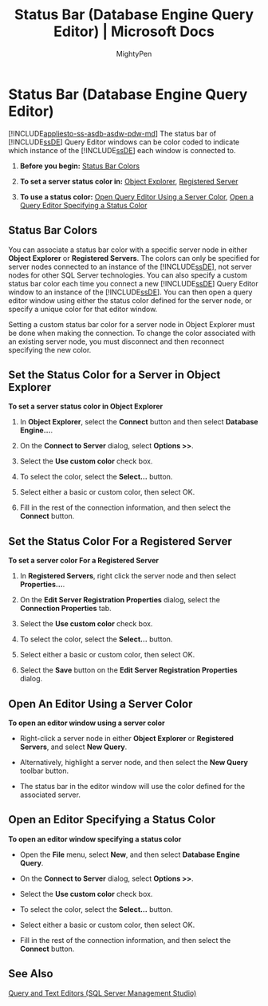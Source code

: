 ﻿---
title: "Status Bar (Database Engine Query Editor) | Microsoft Docs"
ms.custom: ""
ms.date: "03/01/2017"
ms.prod: "sql"
ms.prod_service: "sql-tools"
ms.service: ""
ms.technology: ssms
ms.reviewer: ""
ms.suite: "sql"
ms.technology: 
  - "database-engine"
ms.tgt_pltfrm: ""
ms.topic: conceptual
ms.assetid: e7f2d6f4-bb94-4cf5-a096-c34397e679af
caps.latest.revision: 7
author: "MightyPen"
ms.author: "genemi"
manager: "craigg"
monikerRange: ">= aps-pdw-2016 || = azuresqldb-current || = azure-sqldw-latest || >= sql-server-2016 || = sqlallproducts-allversions"
---
# Status Bar (Database Engine Query Editor)
[!INCLUDE[appliesto-ss-asdb-asdw-pdw-md](../../includes/appliesto-ss-asdb-asdw-pdw-md.md)]
  The status bar of [!INCLUDE[ssDE](../../includes/ssde-md.md)] Query Editor windows can be color coded to indicate which instance of the [!INCLUDE[ssDE](../../includes/ssde-md.md)] each window is connected to.  
  
1.  **Before you begin:**  [Status Bar Colors](#StatusBarColors)  
  
2.  **To set a server status color in:**  [Object Explorer](#SetOEServerColor), [Registered Server](#SetRegServerColor)  
  
3.  **To use a status color:**  [Open Query Editor Using a Server Color](#OpenServerColor), [Open a Query Editor Specifying a Status Color](#OpenSpecColor)  
  
##  <a name="StatusBarColors"></a> Status Bar Colors  
 You can associate a status bar color with a specific server node in either **Object Explorer** or **Registered Servers**. The colors can only be specified for server nodes connected to an instance of the [!INCLUDE[ssDE](../../includes/ssde-md.md)], not server nodes for other SQL Server technologies. You can also specify a custom status bar color each time you connect a new [!INCLUDE[ssDE](../../includes/ssde-md.md)] Query Editor window to an instance of the [!INCLUDE[ssDE](../../includes/ssde-md.md)]. You can then open a query editor window using either the status color defined for the server node, or specify a unique color for that editor window.  
  
 Setting a custom status bar color for a server node in Object Explorer must be done when making the connection. To change the color associated with an existing server node, you must disconnect and then reconnect specifying the new color.  
  
##  <a name="SetOEServerColor"></a> Set the Status Color for a Server in Object Explorer  
 **To set a server status color in Object Explorer**  
  
1.  In **Object Explorer**, select the **Connect** button and then select **Database Engine…**.  
  
2.  On the **Connect to Server** dialog, select **Options >>**.  
  
3.  Select the **Use custom color** check box.  
  
4.  To select the color, select the **Select…** button.  
  
5.  Select either a basic or custom color, then select OK.  
  
6.  Fill in the rest of the connection information, and then select the **Connect** button.  
  
##  <a name="SetRegServerColor"></a> Set the Status Color For a Registered Server  
 **To set a server color For a Registered Server**  
  
1.  In **Registered Servers**, right click the server node and then select **Properties…**.  
  
2.  On the **Edit Server Registration Properties** dialog, select the **Connection Properties** tab.  
  
3.  Select the **Use custom color** check box.  
  
4.  To select the color, select the **Select…** button.  
  
5.  Select either a basic or custom color, then select OK.  
  
6.  Select the **Save** button on the **Edit Server Registration Properties** dialog.  
  
##  <a name="OpenServerColor"></a> Open An Editor Using a Server Color  
 **To open an editor window using a server color**  
  
-   Right-click a server node in either **Object Explorer** or **Registered Servers**, and select **New Query**.  
  
-   Alternatively, highlight a server node, and then select the **New Query** toolbar button.  
  
-   The status bar in the editor window will use the color defined for the associated server.  
  
##  <a name="OpenSpecColor"></a> Open an Editor Specifying a Status Color  
 **To open an editor window specifying a status color**  
  
-   Open the **File** menu, select **New**, and then select **Database Engine Query**.  
  
-   On the **Connect to Server** dialog, select **Options >>**.  
  
-   Select the **Use custom color** check box.  
  
-   To select the color, select the **Select…** button.  
  
-   Select either a basic or custom color, then select OK.  
  
-   Fill in the rest of the connection information, and then select the **Connect** button.  
  
## See Also  
 [Query and Text Editors &#40;SQL Server Management Studio&#41;](../../relational-databases/scripting/query-and-text-editors-sql-server-management-studio.md)  
  
  
